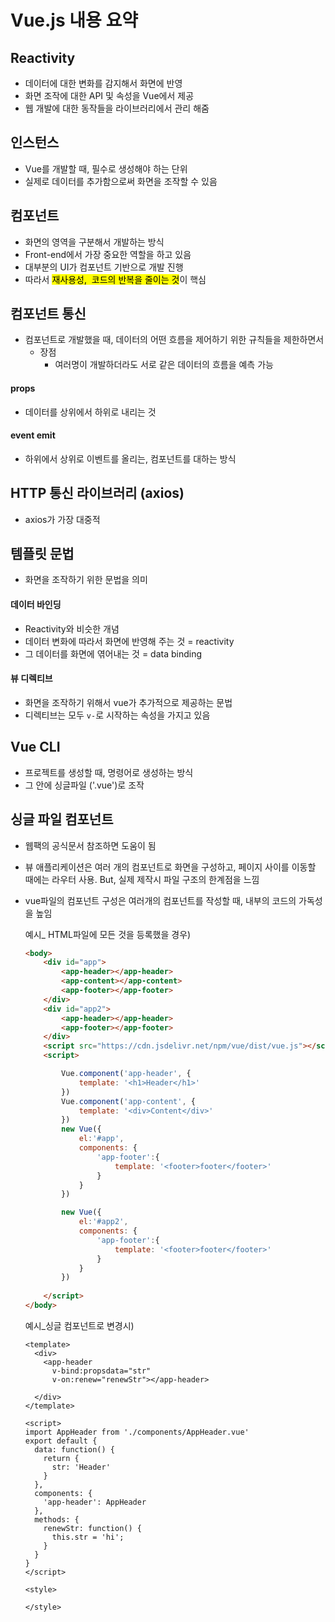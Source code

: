 # Vue.js 내용 요약

## Reactivity

- 데이터에 대한 변화를 감지해서 화면에 반영
- 화면 조작에 대한 API 및 속성을 Vue에서 제공
- 웹 개발에 대한 동작들을 라이브러리에서 관리 해줌

## 인스턴스

- Vue를 개발할 때, 필수로 생성해야 하는 단위
- 실제로 데이터를 추가함으로써 화면을 조작할 수 있음

## 컴포넌트

- 화면의 영역을 구분해서 개발하는 방식
- Front-end에서 가장 중요한 역할을 하고 있음
- 대부분의 UI가 컴포넌트 기반으로 개발 진행
- 따라서 <mark> 재사용성,  코드의 반복을 줄이는 것</mark>이 핵심

## 컴포넌트 통신

- 컴포넌트로 개발했을 때, 데이터의 어떤 흐름을 제어하기 위한 규칙들을 제한하면서
  - 장점
    - 여러명이 개발하더라도 서로 같은 데이터의 흐름을 예측 가능

#### props

- 데이터를 상위에서 하위로 내리는 것

#### event emit

- 하위에서 상위로 이벤트를 올리는, 컴포넌트를 대하는 방식

## HTTP 통신 라이브러리 (axios)

- axios가 가장 대중적

## 템플릿 문법

- 화면을 조작하기 위한 문법을 의미

#### 데이터 바인딩

- Reactivity와 비슷한 개념
- 데이터 변화에 따라서 화면에 반영해 주는 것 = reactivity
- 그 데이터를 화면에 엮어내는 것 = data binding

#### 뷰 디렉티브

- 화면을 조작하기 위해서 vue가 추가적으로 제공하는 문법
- 디렉티브는 모두 `v-`로 시작하는 속성을 가지고 있음

## Vue CLI

- 프로젝트를 생성할 때, 명령어로 생성하는 방식
- 그 안에 싱글파일 ('.vue')로 조작

## 싱글 파일 컴포넌트

- 웹팩의 공식문서 참조하면 도움이 됨

- 뷰 애플리케이션은 여러 개의 컴포넌트로 화면을 구성하고, 페이지 사이를 이동할 때에는 라우터 사용. But, 실제 제작시 파일 구조의 한계점을 느낌

- vue파일의 컴포넌트 구성은 여러개의 컴포넌트를 작성할 때, 내부의 코드의 가독성을 높임

  예시_ HTML파일에 모든 것을 등록했을 경우)

  ``` html
  <body>
      <div id="app">
          <app-header></app-header>
          <app-content></app-content>
          <app-footer></app-footer>
      </div>
      <div id="app2">
          <app-header></app-header>
          <app-footer></app-footer>
      </div>
      <script src="https://cdn.jsdelivr.net/npm/vue/dist/vue.js"></script>
      <script>
  
          Vue.component('app-header', {
              template: '<h1>Header</h1>'
          })
          Vue.component('app-content', {
              template: '<div>Content</div>'
          })
          new Vue({
              el:'#app',
              components: {
                  'app-footer':{
                      template: '<footer>footer</footer>'
                  }
              }
          })
  
          new Vue({
              el:'#app2',
              components: {
                  'app-footer':{
                      template: '<footer>footer</footer>'
                  }
              }
          })
          
      </script>
  </body>
  ```

  예시_싱글 컴포넌트로 변경시)

  ``` vue	
  <template>
    <div>
      <app-header 
        v-bind:propsdata="str" 
        v-on:renew="renewStr"></app-header>
  
    </div>
  </template>
  
  <script>
  import AppHeader from './components/AppHeader.vue'
  export default {
    data: function() {
      return {
        str: 'Header'
      }
    },
    components: {
      'app-header': AppHeader
    },
    methods: {
      renewStr: function() {
        this.str = 'hi';
      }
    }
  }
  </script>
  
  <style>
  
  </style>
  ```

